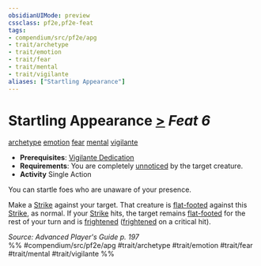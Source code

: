 ```yaml
---
obsidianUIMode: preview
cssclass: pf2e,pf2e-feat
tags:
- compendium/src/pf2e/apg
- trait/archetype
- trait/emotion
- trait/fear
- trait/mental
- trait/vigilante
aliases: ["Startling Appearance"]
---
```

# Startling Appearance  [>](../../rules/core-rulebook/chapter-9-playing-the-game.md#Actions "Single Action") *Feat 6*  
[archetype](../../rules/traits/archetype.md)  [emotion](../../rules/traits/emotion.md)  [fear](../../rules/traits/fear.md)  [mental](../../rules/traits/mental.md)  [vigilante](../../rules/traits/vigilante-apg.md)  

- **Prerequisites**: [Vigilante Dedication](vigilante-dedication-apg.md)
- **Requirements**: You are completely [unnoticed](../../rules/conditions.md#Unnoticed) by the target creature.
- **Activity** Single Action

You can startle foes who are unaware of your presence.

Make a [Strike](../../rules/actions/strike.md) against your target. That creature is [flat-footed](../../rules/conditions.md#Flat-footed) against this [Strike](../../rules/actions/strike.md), as normal. If your [Strike](../../rules/actions/strike.md) hits, the target remains [flat-footed](../../rules/conditions.md#Flat-footed) for the rest of your turn and is [frightened](../../rules/conditions.md#Frightened) ([frightened](../../rules/conditions.md#Frightened) on a critical hit).

*Source: Advanced Player's Guide p. 197*  
%% #compendium/src/pf2e/apg #trait/archetype #trait/emotion #trait/fear #trait/mental #trait/vigilante %%